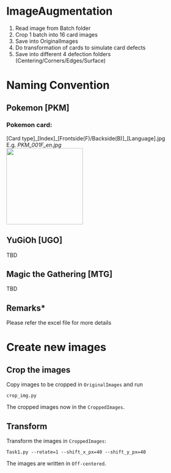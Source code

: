# ImageAugmentation
  1. Read image from Batch folder
  2. Crop 1 batch into 16 card images
  3. Save into OriginalImages
  4. Do transformation of cards to simulate card defects
  5. Save into different 4 defection folders (Centering/Corners/Edges/Surface)
  
  
# Naming Convention
## Pokemon [PKM]
### Pokemon card:<br /> 
[Card type]\_[Index]\_[Frontside(F)/Backside(B)]\_[Language].jpg<br />
E.g. *PKM_001F_en.jpg<br />*
<img src="https://tcg.pokemon.com/assets/img/expansions/sword-shield/cards/en-us/SWSH1_24-2x.jpg" width="200" /><br />

## YuGiOh [UGO]
TBD
## Magic the Gathering [MTG]
TBD<br />
## Remarks*
Please refer the excel file for more details

# Create new images
## Crop the images
Copy images to be cropped in `OriginalImages` and run
```
crop_img.py
```
The cropped images now in the `CroppedImages`.
## Transform
Transform the images in `CroppedImages`:
```
Task1.py --rotate=1 --shift_x_px=40 --shift_y_px=40
```
The images are written in `Off-centered`.
